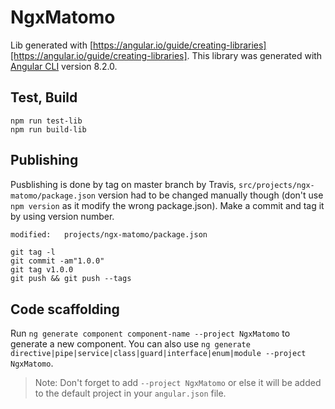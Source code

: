 # NgxMatomo

Lib generated with [https://angular.io/guide/creating-libraries][https://angular.io/guide/creating-libraries].
This library was generated with [Angular CLI](https://github.com/angular/angular-cli) version 8.2.0.

## Test, Build

```shell script
npm run test-lib
npm run build-lib
```

## Publishing

Pusblishing is done by tag on master branch by Travis, `src/projects/ngx-matomo/package.json` version had to be changed manually though 
(don't use `npm version` as it modify the wrong package.json). Make a commit and tag it by using version number.

```diff
modified:   projects/ngx-matomo/package.json
```

```shell script
git tag -l
git commit -am"1.0.0"
git tag v1.0.0
git push && git push --tags
```

## Code scaffolding

Run `ng generate component component-name --project NgxMatomo` to generate a new component. You can also use `ng generate directive|pipe|service|class|guard|interface|enum|module --project NgxMatomo`.
> Note: Don't forget to add `--project NgxMatomo` or else it will be added to the default project in your `angular.json` file. 
